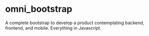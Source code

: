 # omni_bootstrap
A complete bootstrap to develop a product contemplating backend, frontend, and mobile. Everything in Javascript.
